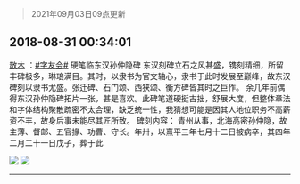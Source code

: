 > 2021年09月03日09点更新
<link rel="stylesheet" href="https://cdn.jsdelivr.net/gh/taotie6/sampleJSON@main/css/photo_show.css">


 ## 2018-08-31 00:34:01 

 [㪚木](https://www.coolapk.com/feed/7981238?shareKey=ZDQzODgzMmY0NGY0NjEzMTc0NTc~) ：<a class="feed-link-tag" href="/t/字友会?type=0">#字友会#</a> 硬笔临东汉孙仲隐碑
东汉刻碑立石之风甚盛，镌刻精细，所留丰碑极多，琳琅满目。其时，以隶书为官文轴心，隶书于此时发展至巅峰，故东汉碑刻以隶书尤盛。张迁碑、石门颂、西狭颂、衡方碑皆其时之巨作。
余几年前偶得东汉孙仲隐碑拓片一张，甚是喜欢。此碑笔道硬挺古拙，舒展大度<!--break-->，但整体章法和字体结构聚散疏密不太合理，缺乏统一性，我猜想可能是因其人地位职务不高薪资不丰，故身后事未能尽其匠所致。
碑刻内容：
青州从事，北海高密孙仲隐，故主薄、督邮、五官掾、功曹、守长。年卅，以熹平三年七月十二日被病卒，其四年二月二十一日戊子，葬于此 

<div class="album">
<img class="img-item" src="http://image.coolapk.com/feed/2018/0831/1081091_1535646839_2973@782x1420.jpg" />
<img class="img-item" src="http://image.coolapk.com/feed/2018/0831/1081091_1535646840_3138@1080x1421.jpg" />
</div>

 ------- 

